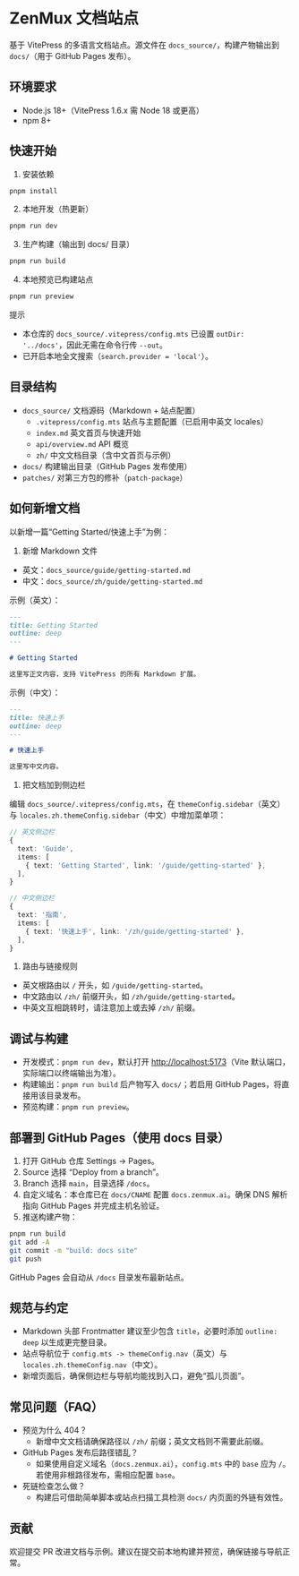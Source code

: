 # ZenMux 文档站点

基于 VitePress 的多语言文档站点。源文件在 `docs_source/`，构建产物输出到 `docs/`（用于 GitHub Pages 发布）。

## 环境要求

- Node.js 18+（VitePress 1.6.x 需 Node 18 或更高）
- npm 8+

## 快速开始

1. 安装依赖

```sh
pnpm install
```

2. 本地开发（热更新）

```sh
pnpm run dev
```

3. 生产构建（输出到 docs/ 目录）

```sh
pnpm run build
```

4. 本地预览已构建站点

```sh
pnpm run preview
```

提示

- 本仓库的 `docs_source/.vitepress/config.mts` 已设置 `outDir: '../docs'`，因此无需在命令行传 `--out`。
- 已开启本地全文搜索（`search.provider = 'local'`）。

## 目录结构

- `docs_source/` 文档源码（Markdown + 站点配置）
  - `.vitepress/config.mts` 站点与主题配置（已启用中英文 locales）
  - `index.md` 英文首页与快速开始
  - `api/overview.md` API 概览
  - `zh/` 中文文档目录（含中文首页与示例）
- `docs/` 构建输出目录（GitHub Pages 发布使用）
- `patches/` 对第三方包的修补（`patch-package`）

## 如何新增文档

以新增一篇“Getting Started/快速上手”为例：

1. 新增 Markdown 文件

- 英文：`docs_source/guide/getting-started.md`
- 中文：`docs_source/zh/guide/getting-started.md`

示例（英文）：

```md
---
title: Getting Started
outline: deep
---

# Getting Started

这里写正文内容，支持 VitePress 的所有 Markdown 扩展。
```

示例（中文）：

```md
---
title: 快速上手
outline: deep
---

# 快速上手

这里写中文内容。
```

1. 把文档加到侧边栏

编辑 `docs_source/.vitepress/config.mts`，在 `themeConfig.sidebar`（英文）与 `locales.zh.themeConfig.sidebar`（中文）中增加菜单项：

```ts
// 英文侧边栏
{
  text: 'Guide',
  items: [
    { text: 'Getting Started', link: '/guide/getting-started' },
  ],
}

// 中文侧边栏
{
  text: '指南',
  items: [
    { text: '快速上手', link: '/zh/guide/getting-started' },
  ],
}
```

1. 路由与链接规则

- 英文根路由以 `/` 开头，如 `/guide/getting-started`。
- 中文路由以 `/zh/` 前缀开头，如 `/zh/guide/getting-started`。
- 中英文互相跳转时，请注意加上或去掉 `/zh/` 前缀。

## 调试与构建

- 开发模式：`pnpm run dev`，默认打开 <http://localhost:5173>（Vite 默认端口，实际端口以终端输出为准）。
- 构建输出：`pnpm run build` 后产物写入 `docs/`；若启用 GitHub Pages，将直接用该目录发布。
- 预览构建：`pnpm run preview`。

## 部署到 GitHub Pages（使用 docs 目录）

1. 打开 GitHub 仓库 Settings → Pages。
2. Source 选择 “Deploy from a branch”。
3. Branch 选择 `main`，目录选择 `/docs`。
4. 自定义域名：本仓库已在 `docs/CNAME` 配置 `docs.zenmux.ai`。确保 DNS 解析指向 GitHub Pages 并完成主机名验证。
5. 推送构建产物：

```sh
pnpm run build
git add -A
git commit -m "build: docs site"
git push
```

GitHub Pages 会自动从 `/docs` 目录发布最新站点。

## 规范与约定

- Markdown 头部 Frontmatter 建议至少包含 `title`，必要时添加 `outline: deep` 以生成更完整目录。
- 站点导航位于 `config.mts -> themeConfig.nav`（英文）与 `locales.zh.themeConfig.nav`（中文）。
- 新增页面后，确保侧边栏与导航均能找到入口，避免“孤儿页面”。

## 常见问题（FAQ）

- 预览为什么 404？
  - 新增中文文档请确保路径以 `/zh/` 前缀；英文文档则不需要此前缀。
- GitHub Pages 发布后路径错乱？
  - 如果使用自定义域名（`docs.zenmux.ai`），`config.mts` 中的 `base` 应为 `/`。若使用非根路径发布，需相应配置 `base`。
- 死链检查怎么做？
  - 构建后可借助简单脚本或站点扫描工具检测 `docs/` 内页面的外链有效性。

## 贡献

欢迎提交 PR 改进文档与示例。建议在提交前本地构建并预览，确保链接与导航正常。

